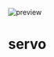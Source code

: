![preview](https://user-images.githubusercontent.com/69367482/136125479-77d1b954-4f1a-4ec3-a212-03ea39594f7b.png)
# servo
